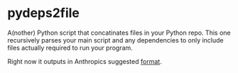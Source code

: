 # pydeps2file
A(nother) Python script that concatinates files in your Python repo. This one recursively parses your main script and any dependencies to only include files actually required to run your program.

Right now it outputs in Anthropics suggested [format](https://docs.anthropic.com/en/docs/build-with-claude/prompt-engineering/long-context-tips#example-multi-document-structure).
